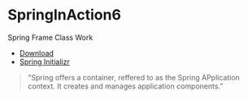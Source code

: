 # SpringInAction6
 Spring Frame Class Work 

- [Download](https://spring.io)
- [Spring Initializr](https://start.spring.io)


> "Spring offers a container, reffered to as the Spring APplication context. It creates and manages application components."
> 
